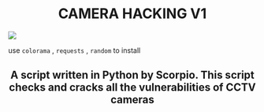 <h1 align = " center ">CAMERA HACKING V1</h1>


<img src = "https://w0.peakpx.com/wallpaper/471/576/HD-wallpaper-cctv-security-cameras-security-cctv-tech.jpg">

use `colorama` , `requests` , `random` to install

<h2 align="center">A script written in Python by Scorpio.
This script checks and cracks all the vulnerabilities of CCTV cameras</h2>
